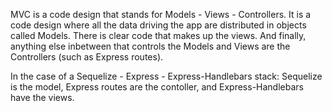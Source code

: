 MVC is a code design that stands for Models - Views - Controllers. It is a code design where all the data driving the app are distributed in objects called Models. There is clear code that makes up the views. And finally, anything else inbetween that controls the Models and Views are the Controllers (such as Express routes).

In the case of a Sequelize - Express - Express-Handlebars stack: Sequelize is the model, Express routes are the contoller, and Express-Handlebars have the views. 
